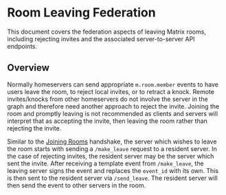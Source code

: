 # Room Leaving Federation

This document covers the federation aspects of leaving Matrix rooms, including rejecting invites and the associated server-to-server API endpoints.

## Overview

Normally homeservers can send appropriate `m.room.member` events to have users leave the room, to reject local invites, or to retract a knock. Remote invites/knocks from other homeservers do not involve the server in the graph and therefore need another approach to reject the invite. Joining the room and promptly leaving is not recommended as clients and servers will interpret that as accepting the invite, then leaving the room rather than rejecting the invite.

Similar to the [Joining Rooms](https://spec.matrix.org/unstable/server-server-api/#joining-rooms) handshake, the server which wishes to leave the room starts with sending a `/make_leave` request to a resident server. In the case of rejecting invites, the resident server may be the server which sent the invite. After receiving a template event from `/make_leave`, the leaving server signs the event and replaces the `event_id` with its own. This is then sent to the resident server via `/send_leave`. The resident server will then send the event to other servers in the room.


